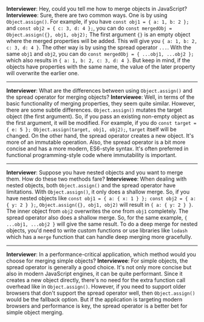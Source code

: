 **Interviewer**: Hey, could you tell me how to merge objects in JavaScript?
**Interviewee**: Sure, there are two common ways. One is by using `Object.assign()`. For example, if you have `const obj1 = { a: 1, b: 2 };` and `const obj2 = { c: 3, d: 4 };`, you can do `const mergedObj = Object.assign({}, obj1, obj2);` The first argument `{}` is an empty object where the merged properties will be added. This will give you `{ a: 1, b: 2, c: 3, d: 4 }`. The other way is by using the spread operator `...`. With the same `obj1` and `obj2`, you can do `const mergedObj = { ...obj1, ...obj2 };` which also results in `{ a: 1, b: 2, c: 3, d: 4 }`. But keep in mind, if the objects have properties with the same name, the value of the later property will overwrite the earlier one.

------

**Interviewer**: What are the differences between using `Object.assign()` and the spread operator for merging objects?
**Interviewee**: Well, in terms of the basic functionality of merging properties, they seem quite similar. However, there are some subtle differences. `Object.assign()` mutates the target object (the first argument). So, if you pass an existing non-empty object as the first argument, it will be modified. For example, if you do `const target = { e: 5 }; Object.assign(target, obj1, obj2);`, `target` itself will be changed. On the other hand, the spread operator creates a new object. It's more of an immutable operation. Also, the spread operator is a bit more concise and has a more modern, ES6-style syntax. It's often preferred in functional programming-style code where immutability is important.

------

**Interviewer**: Suppose you have nested objects and you want to merge them. How do these two methods fare?
**Interviewee**: When dealing with nested objects, both `Object.assign()` and the spread operator have limitations. With `Object.assign()`, it only does a shallow merge. So, if you have nested objects like `const obj1 = { a: { x: 1 } }; const obj2 = { a: { y: 2 } };`, `Object.assign({}, obj1, obj2)` will result in `{ a: { y: 2 } }`. The inner object from `obj2` overwrites the one from `obj1` completely. The spread operator also does a shallow merge. So, for the same example, `{ ...obj1, ...obj2 }` will give the same result. To do a deep merge for nested objects, you'd need to write custom functions or use libraries like `lodash` which has a `merge` function that can handle deep merging more gracefully.

------

**Interviewer**: In a performance-critical application, which method would you choose for merging simple objects?
**Interviewee**: For simple objects, the spread operator is generally a good choice. It's not only more concise but also in modern JavaScript engines, it can be quite performant. Since it creates a new object directly, there's no need for the extra function call overhead like in `Object.assign()`. However, if you need to support older browsers that don't support the spread operator well, then `Object.assign()` would be the fallback option. But if the application is targeting modern browsers and performance is key, the spread operator is a better bet for simple object merging.